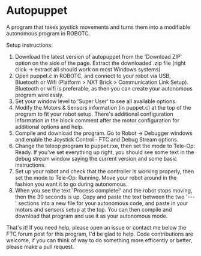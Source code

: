 Autopuppet
==========

A program that takes joystick movements and turns them into a modifiable autonomous program in ROBOTC.

Setup instructions:

1. Download the latest version of autopuppet from the 'Download ZIP' option on the side of the page. Extract the downloaded .zip file (right click -> extract all should work on most Windows systems)
2. Open puppet.c in ROBOTC, and connect to your robot via USB, Bluetooth or Wifi (Platform > NXT Brick > Communication Link Setup). Bluetooth or wifi is preferable, as then you can create your autonomous program wirelessly.
3. Set your window level to 'Super User' to see all available options.
4. Modify the Motors & Sensors information (in puppet.c) at the top of the program to fit your robot setup. There's additional configuration information in the block comment after the motor configuration for additional options and help.
5. Compile and download the program. Go to Robot -> Debugger windows and enable the Joystick Control - FTC and Debug Stream options.
6. Change the teleop program to puppet.rxe, then set the mode to Tele-Op: Ready. If you've set everything up right, you should see some text in the debug stream window saying the current version and some basic instructions.
7. Set up your robot and check that the controller is working properly, then set the mode to Tele-Op: Running. Move your robot around in the fashion you want it to go during autonomous.
8. When you see the text 'Process complete!' and the robot stops moving, then the 30 seconds is up. Copy and paste the text between the two '---' sections into a new file for your autonomous code, and paste in your motors and sensors setup at the top. You can then compile and download that program and use it as your autonomous mode.

That's it! If you need help, please open an issue or contact me below the FTC forum post for this program, I'd be glad to help. Code contributions are welcome, if you can think of way to do something more efficently or better, please make a pull request.